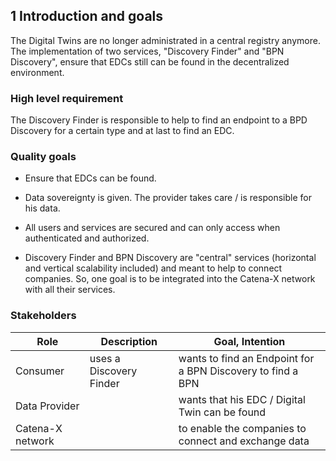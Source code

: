 ## 1 Introduction and goals

The Digital Twins are no longer administrated in a central registry
anymore. The implementation of two services, "Discovery Finder" and "BPN
Discovery", ensure that EDCs still can be found in the decentralized
environment.

### High level requirement 

The Discovery Finder is responsible to help to find an endpoint to a BPD
Discovery for a certain type and at last to find an EDC.

### Quality goals

-   Ensure that EDCs can be found.

-   Data sovereignty is given. The provider takes care / is responsible
    for his data.

-   All users and services are secured and can only access when
    authenticated and authorized.

-   Discovery Finder and BPN Discovery are "central" services
    (horizontal and vertical scalability included) and meant to help to
    connect companies. So, one goal is to be integrated into the
    Catena-X network with all their services.

### Stakeholders

| Role             | Description             | Goal, Intention                                             |
|------------------|-------------------------|-------------------------------------------------------------|
| Consumer         | uses a Discovery Finder | wants to find an Endpoint for a BPN Discovery to find a BPN |
| Data Provider    |                         | wants that his EDC / Digital Twin can be found              |
| Catena-X network |                         | to enable the companies to connect and exchange data        |
